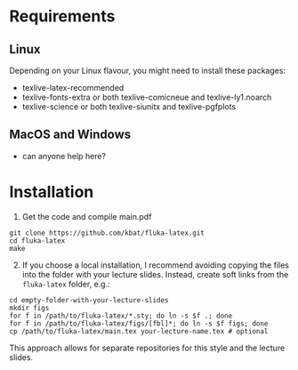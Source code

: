 # Requirements
## Linux
Depending on your Linux flavour, you might need to install these packages:
* texlive-latex-recommended
* texlive-fonts-extra or both texlive-comicneue and texlive-ly1.noarch
* texlive-science or both texlive-siunitx and texlive-pgfplots

## MacOS and Windows
* can anyone help here?

# Installation
1. Get the code and compile main.pdf
```
git clone https://github.com/kbat/fluka-latex.git
cd fluka-latex
make
```
2. If you choose a local installation, I recommend avoiding copying the files into the folder with your lecture slides. Instead, create soft links from the `fluka-latex` folder, e.g.:
```
cd empty-folder-with-your-lecture-slides
mkdir figs
for f in /path/to/fluka-latex/*.sty; do ln -s $f .; done
for f in /path/to/fluka-latex/figs/[fbl]*; do ln -s $f figs; done
cp /path/to/fluka-latex/main.tex your-lecture-name.tex # optional
```
This approach allows for separate repositories for this style and the lecture slides.
